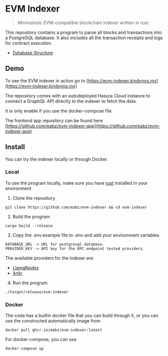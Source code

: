 # EVM Indexer

> Minimalistic EVM-compatible blockchain indexer written in rust.

This repository contains a program to parse all blocks and transactions into a PostgreSQL database. It also includes all the transaction receipts and logs for contract execution.

- [Database Structure](./doc/DATABASE.md)

## Demo

To see the EVM indexer in action go to [https://evm-indexer.kindynos.mx](https://evm-indexer.kindynos.mx)

The repository comes with an autodeployed Hasura Cloud instance to connect a GraphQL API directly to the indexer to fetch the data.

It is only enable if you use the docker-compose file.

The frontend app repository can be found here [https://github.com/eabz/evm-indexer-app](https://github.com/eabz/evm-indexer-app)

## Install

You can try the indexer locally or through Docker.

### Local

To use the program locally, make sure you have [rust](https://www.rust-lang.org/tools/install) installed in your environment.

1. Clone the repository

```
git clone https://github.com/eabz/evm-indexer && cd evm-indexer
```

2. Build the program

```
cargo build --release
```

3. Copy the .env.example file to .env and add your environment variables.

```
DATABASE_URL -> URL for postgresql database.
PROVIDER_KEY -> API key for the RPC endpoint tested providers.
```

The available providers for the indexer are:

- [LlamaNodes](https://llamanodes.com)
- [Ankr](https://www.ankr.com/rpc)

4. Run the program

```
./target/release/evm-indexer
```

### Docker

The code has a builtin docker file that you can build through it, or you can use the constructed automatically image from

```
docker pull ghcr.io/eabz/evm-indexer:latest
```

For docker-compose, you can use

```
docker-compose up
```

